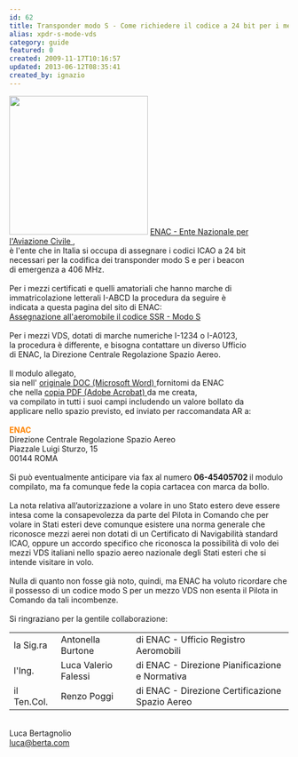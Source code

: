 ```yaml
---
id: 62
title: Transponder modo S - Come richiedere il codice a 24 bit per i mezzi VDS
alias: xpdr-s-mode-vds
category: guide
featured: 0
created: 2009-11-17T10:16:57
updated: 2013-06-12T08:35:41
created_by: ignazio
---
```


<p>
 <img border="0" class="baiaimgleft" src="images/stories/custom/garmin-stak.jpg" width="250"/>
 <a href="http://www.enac-italia.it" target="_blank">
  ENAC - Ente Nazionale per l'Aviazione Civile
 </a>
 ,
 <br/>
 è l'ente che in Italia si occupa di assegnare i codici ICAO a 24 bit
 <br/>
 necessari per la codifica dei transponder modo S e per i beacon
 <br/>
 di emergenza a 406 MHz.
 <br/>
 <br/>
 Per i mezzi certificati e quelli amatoriali che hanno marche di
 <br/>
 immatricolazione letterali I-ABCD la procedura da seguire è
 <br/>
 indicata a questa pagina del sito di ENAC:
 <br/>
 <a href="http://www.enac-italia.it/La_Regolazione_per_la_Sicurezza/Navigabilit-13-/Registrazione_Aeromobili/info151403440.html">
  Assegnazione all'aeromobile il codice SSR - Modo S
 </a>
 <br/>
 <br/>
 Per i mezzi VDS, dotati di marche numeriche I-1234 o I-A0123,
 <br/>
 la procedura è differente, e bisogna contattare un diverso Ufficio
 <br/>
 di ENAC, la Direzione Centrale Regolazione Spazio Aereo.
 <br/>
 <br/>
 Il modulo allegato,
 <br/>
 sia nell'
 <a href="download/doc_download/11-mod-enac-richiesta-codice-univoco-24-bit-doc" target="_blank">
  originale DOC (Microsoft Word)
 </a>
 fornitomi da ENAC
 <br/>
 che nella
 <a href="download/doc_download/12-modenac-richiesta-codice-univoco-24-bit-pdf" target="_blank">
  copia PDF (Adobe Acrobat)
 </a>
 da me creata,
 <br/>
 va compilato in tutti i suoi campi includendo un valore bollato da
 <br/>
 applicare nello spazio previsto, ed inviato per raccomandata AR a:
 <br/>
 <br/>
 <span style="font-weight: bolder; color: #FE8300">
  ENAC
 </span>
 <br/>
 Direzione Centrale Regolazione Spazio Aereo
 <br/>
 Piazzale Luigi Sturzo, 15
 <br/>
 00144 ROMA
 <br/>
 <br/>
 Si può eventualmente anticipare via fax al numero
 <strong>
  06-45405702
 </strong>
 il modulo compilato, ma fa comunque fede la copia cartacea con marca da bollo.
 <br/>
 <br/>
 La nota relativa all’autorizzazione a volare in uno Stato estero deve essere intesa come la consapevolezza da parte del Pilota in Comando che per volare in Stati esteri deve comunque esistere una norma generale che riconosce mezzi aerei non dotati di un Certificato di Navigabilità standard ICAO, oppure un accordo specifico che riconosca la possibilità di volo dei mezzi VDS italiani nello spazio aereo nazionale degli Stati esteri che si intende visitare in volo.
 <br/>
 <br/>
 Nulla di quanto non fosse già noto, quindi, ma ENAC ha voluto ricordare che il possesso di un codice modo S per un mezzo VDS non esenta il Pilota in Comando da tali incombenze.
 <br/>
 <br/>
 Si ringraziano per la gentile collaborazione:
</p>
<table border="0">
 <tbody>
  <tr>
   <td>
    la Sig.ra
   </td>
   <td>
    Antonella Burtone
   </td>
   <td>
    di ENAC - Ufficio Registro Aeromobili
   </td>
  </tr>
  <tr>
   <td>
    l'Ing.
   </td>
   <td>
    Luca Valerio Falessi
   </td>
   <td>
    di ENAC - Direzione Pianificazione e Normativa
   </td>
  </tr>
  <tr>
   <td>
    il Ten.Col.
   </td>
   <td>
    Renzo Poggi
   </td>
   <td>
    di ENAC - Direzione Certificazione Spazio Aereo
   </td>
  </tr>
 </tbody>
</table>
<p>
 <br/>
 Luca Bertagnolio
 <br/>
 <a href="mailto:luca@berta.com">
  luca@berta.com
 </a>
</p>
